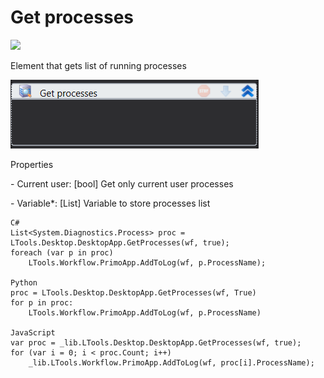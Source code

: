 # Get processes

![](https://gblobscdn.gitbook.com/assets%2F-M-L9CGkriEo1\_2PfJzA%2F-M5uKwCjVjLLtZ\_jXdZC%2F-M5uNeunURHyG4YW1U6C%2F%D0%A0%D0%B0%D0%B1%D0%BE%D1%87%D0%B8%D0%B9\_%D1%81%D1%82%D0%BE%D0%BB\_%D1%81%D0%BF%D0%B8%D1%81%D0%BE%D0%BA%20%D0%BF%D1%80%D0%BE%D1%86\_%D0%B8%D0%BA%D0%BE%D0%BD%D0%BA%D0%B0.png?alt=media\&token=df46fd44-de77-4aea-83fa-26aefa36e93a)

Element that gets list of running processes

![](<../../../.gitbook/assets/image (333).png>)

Properties

&#x20;\- Current user: \[bool] Get only current user processes

&#x20;\- Variable\*: \[List] Variable to store processes list

```
C#
List<System.Diagnostics.Process> proc = LTools.Desktop.DesktopApp.GetProcesses(wf, true);
foreach (var p in proc)
	LTools.Workflow.PrimoApp.AddToLog(wf, p.ProcessName);
	
Python
proc = LTools.Desktop.DesktopApp.GetProcesses(wf, True)
for p in proc:
	LTools.Workflow.PrimoApp.AddToLog(wf, p.ProcessName)
	
JavaScript
var proc = _lib.LTools.Desktop.DesktopApp.GetProcesses(wf, true);
for (var i = 0; i < proc.Count; i++)
	_lib.LTools.Workflow.PrimoApp.AddToLog(wf, proc[i].ProcessName);
```
